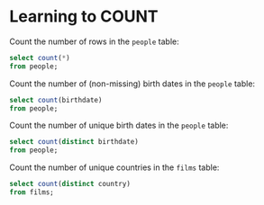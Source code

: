 # Learning to COUNT

Count the number of rows in the `people` table:
```sql
select count(*)
from people;
```

Count the number of (non-missing) birth dates in the `people` table:
```sql
select count(birthdate)
from people;
```

Count the number of unique birth dates in the `people` table:
```sql
select count(distinct birthdate)
from people;
```

Count the number of unique countries in the `films` table:
```sql
select count(distinct country)
from films;
```
